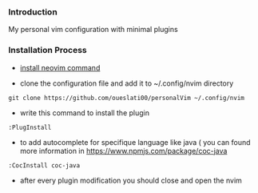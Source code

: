 ### Introduction
My personal vim configuration with minimal plugins  

### Installation Process 
 
- [install neovim command](https://github.com/neovim/neovim)

- clone the configuration file and add it to ~/.config/nvim directory

```
git clone https://github.com/oueslati00/personalVim ~/.config/nvim
``` 
- write this command to install the plugin 
```
:PlugInstall 
```
- to add autocomplete for specifique language like java ( you can found more information in https://www.npmjs.com/package/coc-java
 ```
 :CocInstall coc-java
 ```
- after every plugin modification you should close and open the nvim 
